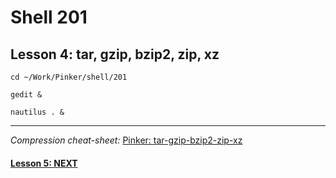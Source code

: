 # Shell 201
## Lesson 4: tar, gzip, bzip2, zip, xz

`cd ~/Work/Pinker/shell/201`

`gedit &`

`nautilus . &`
___

*Compression cheat-sheet:* [Pinker: tar-gzip-bzip2-zip-xz](https://github.com/inkVerb/Pinker/blob/master/tar-gzip-bzip2-zip-xz)


#### [Lesson 5: NEXT](https://github.com/inkVerb/pinker/blob/master/201-shell/Lesson-05.md)
